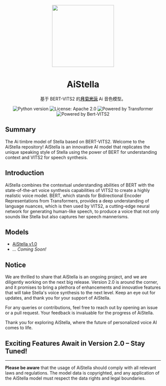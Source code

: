 <p align="center">
  <img src="https://image.marswh.top/7bf4f20c246261e4544ebebc4685758.jpg" width="200" height="200" />
</p>

<h1 align="center">AiStella</h1>
<p align="center">基于 BERT-VITS2 的<a href="https://space.bilibili.com/394711337/" target="_blank"><strong>月见光沅</strong></a> Ai 音色模型。</p>
<p align="center">
  <!-- Python Version -->
  <img src="https://img.shields.io/badge/python-3.8-blue.svg" alt="Python version" />
  
  <!-- License -->
  <img src="https://img.shields.io/badge/license-Apache%202.0-blue.svg" alt="License: Apache 2.0" />

  <!-- Transformer -->
  <img src="https://img.shields.io/badge/Powered%20by-Transformer-yellow.svg" alt="Powered by Transformer" />

  <!-- Bert-VITS2 -->
  <img src="https://img.shields.io/badge/Powered%20by-Bert--VITS2-red.svg" alt="Powered by Bert-VITS2" />
</p>

## Summary
The Ai timbre model of Stella based on BERT-VITS2.
Welcome to the AiStella repository! AiStella is an innovative AI model that replicates the unique speaking style of Stella using the power of BERT for understanding context and VITS2 for speech synthesis.


## Introduction

AiStella combines the contextual understanding abilities of BERT with the state-of-the-art voice synthesis capabilities of VITS2 to create a highly realistic voice model. BERT, which stands for Bidirectional Encoder Representations from Transformers, provides a deep understanding of language nuances, which is then used by VITS2, a cutting-edge neural network for generating human-like speech, to produce a voice that not only sounds like Stella but also captures her speech mannerisms.

## Models

- [AiStella v1.0](https://huggingface.co/HanZiwww/AiStella/tree/main)
- _... Coming Soon!_

## Notice

We are thrilled to share that AiStella is an ongoing project, and we are diligently working on the next big release. Version 2.0 is around the corner, and it promises to bring a plethora of enhancements and innovative features that will take Stella's voice synthesis to the next level. Keep an eye out for updates, and thank you for your support of AiStella.

For any queries or contributions, feel free to reach out by opening an issue or a pull request. Your feedback is invaluable for the progress of AiStella.

Thank you for exploring AiStella, where the future of personalized voice AI comes to life.

## Exciting Features Await in Version 2.0 – Stay Tuned!

---

**Please be aware** that the usage of AiStella should comply with all relevant laws and regulations. The model data is copyrighted, and any application of the AiStella model must respect the data rights and legal boundaries.

